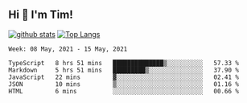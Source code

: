 ## Hi 👋 I'm Tim!
  
  [![github stats](https://github-readme-stats.vercel.app/api?username=thostetler&theme=dracula&count_private=true&show_icons=true)](https://github.com/thostetler/github-readme-stats)
  [![Top Langs](https://github-readme-stats.vercel.app/api/top-langs/?username=thostetler&layout=compact&count_private=true&theme=dracula&show_icons=true)](https://github.com/thostetler/github-readme-stats)
 
<!--START_SECTION:waka-->
```text
Week: 08 May, 2021 - 15 May, 2021

TypeScript   8 hrs 51 mins   ██████████████▒░░░░░░░░░░   57.33 % 
Markdown     5 hrs 51 mins   █████████▒░░░░░░░░░░░░░░░   37.90 % 
JavaScript   22 mins         ▓░░░░░░░░░░░░░░░░░░░░░░░░   02.41 % 
JSON         10 mins         ▒░░░░░░░░░░░░░░░░░░░░░░░░   01.16 % 
HTML         6 mins          ░░░░░░░░░░░░░░░░░░░░░░░░░   00.66 % 
```
<!--END_SECTION:waka-->
